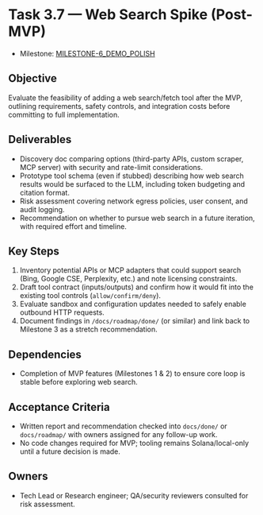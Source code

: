 # Task 3.7 — Web Search Spike (Post-MVP)

- Milestone: [MILESTONE-6_DEMO_POLISH](../milestones/MILESTONE-6_DEMO_POLISH.md)

## Objective
Evaluate the feasibility of adding a web search/fetch tool after the MVP, outlining requirements, safety controls, and integration costs before committing to full implementation.

## Deliverables
- Discovery doc comparing options (third-party APIs, custom scraper, MCP server) with security and rate-limit considerations.
- Prototype tool schema (even if stubbed) describing how web search results would be surfaced to the LLM, including token budgeting and citation format.
- Risk assessment covering network egress policies, user consent, and audit logging.
- Recommendation on whether to pursue web search in a future iteration, with required effort and timeline.

## Key Steps
1. Inventory potential APIs or MCP adapters that could support search (Bing, Google CSE, Perplexity, etc.) and note licensing constraints.
2. Draft tool contract (inputs/outputs) and confirm how it would fit into the existing tool controls (`allow/confirm/deny`).
3. Evaluate sandbox and configuration updates needed to safely enable outbound HTTP requests.
4. Document findings in `/docs/roadmap/done/` (or similar) and link back to Milestone 3 as a stretch recommendation.

## Dependencies
- Completion of MVP features (Milestones 1 & 2) to ensure core loop is stable before exploring web search.

## Acceptance Criteria
- Written report and recommendation checked into `docs/done/` or `docs/roadmap/` with owners assigned for any follow-up work.
- No code changes required for MVP; tooling remains Solana/local-only until a future decision is made.

## Owners
- Tech Lead or Research engineer; QA/security reviewers consulted for risk assessment.
